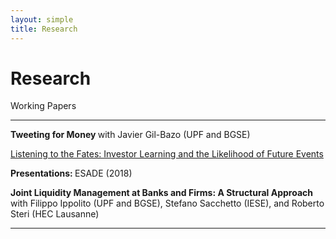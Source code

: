 ```yaml
---
layout: simple
title: Research
---
```



<style>
.hero-body .column {
	margin-bottom: 180px;
}

#email {
	text-align: center;
	font-size: 25px;
}
</style>

<script type="module">
// Forwards `subject` and `body` search params to the email link

const originalSearchParams = new URLSearchParams(location.search);
const element = document.querySelector('#email a');

const searchParams = new URLSearchParams();
if (originalSearchParams.has('subject')) {
	searchParams.set('subject', originalSearchParams.get('subject'));
}
if (originalSearchParams.has('body')) {
	searchParams.set('body', originalSearchParams.get('body'));
}

element.search = searchParams.toString();
</script>

# Research

Working Papers

---
<p style="text-align:justify"></p>
<p>
	<b>Tweeting for Money </b> with Javier Gil-Bazo (UPF and BGSE)
</p>

<p>
	<a href="https://papers.ssrn.com/sol3/papers.cfm?abstract_id=3320606">Listening to the Fates: Investor Learning and the Likelihood of Future Events</a></p>
<b>Presentations: </b> ESADE (2018)

<p>
	<b> Joint Liquidity Management at Banks and Firms: 	A Structural Approach </b> with Filippo Ippolito (UPF and BGSE), Stefano Sacchetto (IESE), and Roberto Steri (HEC Lausanne)
</p>


---


